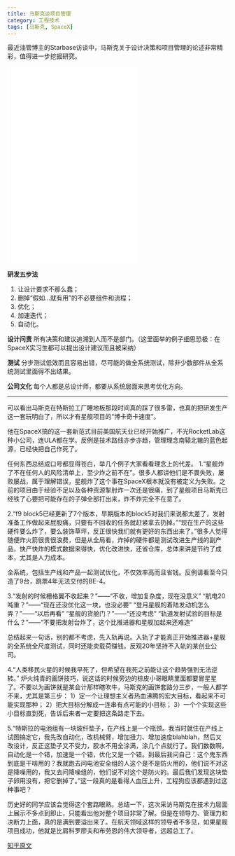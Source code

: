 ```yaml
---
title: 马斯克谈项目管理
category: 工程技术
tags: [马斯克, SpaceX]
---
```


最近油管博主的Starbase访谈中，马斯克关于设计决策和项目管理的论述非常精彩，值得进一步挖掘研究。

<iframe src="//player.bilibili.com/player.html?aid=847180756&bvid=BV1d54y17737&cid=383739593&page=1" scrolling="no" border="0" frameborder="no" framespacing="0" allowfullscreen="true"> </iframe>
<br/>
<iframe src="//player.bilibili.com/player.html?aid=889626283&bvid=BV1iP4y1x7Pn&cid=385369065&page=1" scrolling="no" border="0" frameborder="no" framespacing="0" allowfullscreen="true"> </iframe>
<br/>  
<iframe src="//player.bilibili.com/player.html?aid=377315904&bvid=BV1Ao4y1U7ix&cid=387712096&page=1" scrolling="no" border="0" frameborder="no" framespacing="0" allowfullscreen="true"> </iframe>

**研发五步法**
1. 让设计要求不那么蠢；
2. 删掉“假如...就有用”的不必要组件和流程；
3. 优化；
4. 加速迭代；
5. 自动化。<!--more-->

**设计问责**
所有决策和建议追溯到人而不是部门。（这里面举的例子细思恐极：在SpaceX实习生都可以提出设计建议而且被采纳）

**测试**
分步测试低效而且容易出错，尽可能的做全系统测试，除非少数部件从全系统测试里面得不出结果。

**公司文化**
每个人都是总设计师，都要从系统层面来思考优化方向。

------
可以看出马斯克在特斯拉工厂睡地板那段时间真的踩了很多雷，也真的把研发生产这一套玩明白了，所以才有星舰项目的“博卡奇卡速度”。

他在SpaceX搞的这一套新范式目前美国航天业已经开始推广，不光RocketLab这种小公司，连ULA都在学。反例是技术路线亦步亦趋，管理理念南辕北辙的蓝色起源，已经快把自己作死了。

任何东西总结成口号都显得苍白，举几个例子大家看看理念上的代差。
1.“星舰炸了不在任何人的风险清单上，至少炸之前不在”。很多人都讲他们是不畏失败，屡败屡战，属于理解错误，星舰炸了这个事在SpaceX根本就没有被定义为失败。之前的项目由于经验不足以及各种资源掣肘炸一次还是很痛，到了星舰项目马斯克已经铁了心要把可能存在的子弹全部打出来，炸不炸完全不在意了。

2.“f9 block5已经更新了7个版本，早期版本的block5对我们来说都太差了，发射准备工作做起来屁股痛，只要有不回收的任务就赶紧拿去扔掉。”“现在生产的这些硬件要么炸了，要么装饰草坪，反正很快我们就有更好的东西出来了。”很多人觉得随便炸火箭很贵很浪费，但是从全局看，炸掉的硬件都是测试改进生产线的副产品，快产快炸的模式数据来得快，优化改进快，还省仓库，总体来讲是节约了成本，尤其是人力成本。

全系统，包括生产线和产品一起测试优化，不仅效率高而且省钱。反例请看至今只造了9台，跳票4年无法交付的BE-4。

3.“发射的时候栅格翼不收起来？”——“不收，增加复杂度，现在没意义”
“航电20吨重？”——“现在还没优化这一块，也没必要”
“登月星舰的着陆发动机怎么弄？”——“以后再看”
“星舰的货舱门？”——“还没考虑”
“轨道发射试验的目标是什么？”——“不要把发射台炸了，这个比推进器和星舰加起来还难造”

总结起来一句话，别的都不考虑，先入轨再说。入轨了才能真正开始推进器+星舰的全系统全尺度测试，同时还能卖载荷赚钱。反观20年坚持不入轨的某创业公司。

4.“人类移民火星的时候我早死了，但希望在我死之前能让这个趋势强到无法逆转。”
炉火纯青的画饼技巧，说这话的时候旁边的棕皮小哥眼睛里面都要冒星星了。不要以为画饼就是某会计那样瞎吹牛，马斯克的画饼套路分三步，一般人都学不来，尤其是第三步：
1）定一个让理想主义者热血沸腾的宏大目标，看起来不可能实现那种；
2）把大目标分解成一连串有点可能的小目标；
3）一个个实现这些小目标直到死，告诉后来者一定要把这条路走下去。

5.“特斯拉的电池组有一块玻纤垫子，在产线上是一个瓶颈。我当时就住在产线上试图搞定它，我先改自动化，改机械臂，增加扭力、增加速度blahblah，然后又改设计，反正这垫子又不受力，胶水不用全涂满，涂几个点就行了。我们数数啊，自动化是一个错，加速是一个错，优化又是一个错。到最后我问自己：这个鬼东西到底是干啥用的？我就跑去问电池安全组的人这个是不是防火用的，他们说不对这是降噪用的，我又去问降噪组的，他们说不对这个是防火的。最后我们发现这块垫子卵用没有，把它删掉了。”这一段真的是看得人血压上升，工程狗应该都遇到过这种事吧？


历史好的同学应该会觉得这个套路眼熟。总结一下，这次采访马斯克在技术力层面上展示不多点到即止，只能看出他对整个项目非常了解。但是在领导力、管理力和决断力上面，真的是满到要溢出来了。在航天领域这样的领导者不多见，如果星舰项目成功，他就是比肩科罗廖夫和布劳恩的伟大领导者，远超总工了。

[知乎原文](https://www.zhihu.com/question/478277241/answer/2094900908)